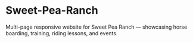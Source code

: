 # Sweet-Pea-Ranch
Multi-page responsive website for Sweet Pea Ranch — showcasing horse boarding, training, riding lessons, and events.
